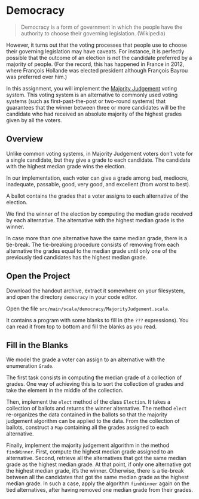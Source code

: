 # Democracy

> Democracy is a form of government in which the people have the authority to choose
> their governing legislation. (Wikipedia)

However, it turns out that the voting processes that people use to choose their
governing legislation may have caveats. For instance, it is perfectly possible
that the outcome of an election is not the candidate preferred by a majority of
people. (For the record, this has happened in France in 2012, where François Hollande
was elected president although François Bayrou was preferred over him.)

In this assignment, you will implement the [Majority Judgement] voting system. This
voting system is an alternative to commonly used voting systems (such as
first-past-the-post or two-round systems) that guarantees that the winner between
three or more candidates will be the candidate who had received an absolute majority
of the highest grades given by all the voters.

## Overview

Unlike common voting systems, in Majority Judgement voters don’t vote for a single
candidate, but they give a grade to each candidate. The candidate with the highest
median grade wins the election.

In our implementation, each voter can give a grade among bad, mediocre, inadequate,
passable, good, very good, and excellent (from worst to best).

A ballot contains the grades that a voter assigns to each alternative of the election.

We find the winner of the election by computing the median grade received by each
alternative. The alternative with the highest median grade is the winner.

In case more than one alternative have the same median grade, there is a tie-break.
The tie-breaking procedure consists of removing from each alternative the grades
equal to the median grade until only one of the previously tied candidates has the
highest median grade.

## Open the Project

Download the handout archive, extract it somewhere on your filesystem, and open the
directory `democracy` in your code editor.

Open the file `src/main/scala/democracy/MajorityJudgement.scala`.

It contains a program with some blanks to fill in (the `???` expressions). You can
read it from top to bottom and fill the blanks as you read.

## Fill in the Blanks

We model the grade a voter can assign to an alternative with the enumeration `Grade`.

The first task consists in computing the median grade of a collection of grades.
One way of achieving this is to sort the collection of grades and take the element
in the middle of the collection.

Then, implement the `elect` method of the class `Election`. It takes a collection of
ballots and returns the winner alternative. The method `elect` re-organizes the data
contained in the ballots so that the majority judgement algorithm can be applied to
the data. From the collection of ballots, construct a `Map` containing all the grades
assigned to each alternative.

Finally, implement the majority judgement algorithm in the method `findWinner`. First,
compute the highest median grade assigned to an alternative. Second, retrieve all the
alternatives that got the same median grade as the highest median grade. At that
point, if only one alternative got the highest median grade, it’s the winner.
Otherwise, there is a tie-break between all the candidates that got the same median
grade as the highest median grade. In such a case, apply the algorithm `findWinner`
again on the tied alternatives, after having removed one median grade from their
grades.

[Majority Judgement]: https://en.wikipedia.org/wiki/Majority_judgment

